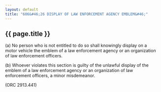 ```yaml
---
layout: default 
title: "606&#46;26 DISPLAY OF LAW ENFORCEMENT AGENCY EMBLEM&#46;"
---
```


{{ page.title }}
----------------

​(a) No person who is not entitled to do so shall knowingly display on a
motor vehicle the emblem of a law enforcement agency or an organization
of law enforcement officers.

​(b) Whoever violates this section is guilty of the unlawful display of
the emblem of a law enforcement agency or an organization of law
enforcement officers, a minor misdemeanor.

(ORC 2913.441)
